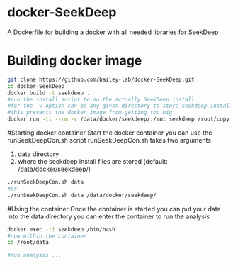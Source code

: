 # docker-SeekDeep
A Dockerfile for building a docker with all needed libraries for SeekDeep 

# Building docker image

```bash
git clone https://github.com/bailey-lab/docker-SeekDeep.git
cd docker-SeekDeep
docker build -t seekdeep .
#run the install script to do the actually SeekDeep install
#for the -v option can be any given directory to store seekdeep install files
#this prevents the docker image from getting too big
docker run -ti --rm -v /data/docker/seekdeep/:/mnt seekdeep /root/copyfs.sh
```
#Starting docker container
Start the docker container you can use the runSeekDeepCon.sh script
runSeekDeepCon.sh takes two arguments   
1) data directory  
2) where the seekdeep install files are stored (default: /data/docker/seekdeep/)  

```bash
./runSeekDeepCon.sh data
#or
./runSeekDeepCon.sh data /data/docker/seekdeep/
```
#Using the container
Once the container is started you can put your data into the data directory you can enter the container to run the analysis

```bash
docker exec -ti seekdeep /bin/bash
#now within the container
cd /root/data

#run analysis ...
```
